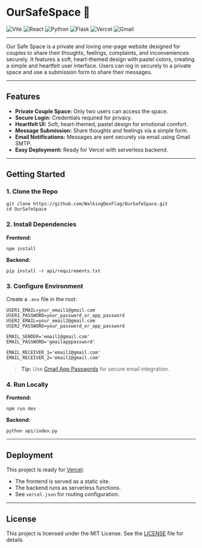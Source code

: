 # OurSafeSpace 💖

![Vite](https://img.shields.io/badge/Vite-646CFF?logo=vite&logoColor=white&style=flat)
![React](https://img.shields.io/badge/React-61DAFB?logo=react&logoColor=white&style=flat)
![Python](https://img.shields.io/badge/Python-3776AB?logo=python&logoColor=white&style=flat)
![Flask](https://img.shields.io/badge/Flask-000000?logo=flask&logoColor=white&style=flat)
![Vercel](https://img.shields.io/badge/Vercel-000000?logo=vercel&logoColor=white&style=flat)
![Gmail](https://img.shields.io/badge/Gmail-EA4335?logo=gmail&logoColor=white&style=flat)

---

Our Safe Space is a private and loving one-page website designed for couples to share their thoughts, feelings, complaints, and inconveniences securely. It features a soft, heart-themed design with pastel colors, creating a simple and heartfelt user interface. Users can log in securely to a private space and use a submission form to share their messages.

---

## Features

- **Private Couple Space:** Only two users can access the space.
- **Secure Login:** Credentials required for privacy.
- **Heartfelt UI:** Soft, heart-themed, pastel design for emotional comfort.
- **Message Submission:** Share thoughts and feelings via a simple form.
- **Email Notifications:** Messages are sent securely via email using Gmail SMTP.
- **Easy Deployment:** Ready for Vercel with serverless backend.

---

## Getting Started

### 1. Clone the Repo

```
git clone https://github.com/WalkingDevFlag/OurSafeSpace.git
cd OurSafeSpace
```

### 2. Install Dependencies

**Frontend:**
```
npm install
```

**Backend:**
```
pip install -r api/requirements.txt
```

### 3. Configure Environment

Create a `.env` file in the root:

```
USER1_EMAIL=your_email1@gmail.com
USER1_PASSWORD=your_password_or_app_password
USER2_EMAIL=your_email2@gmail.com
USER2_PASSWORD=your_password_or_app_password

EMAIL_SENDER='email1@gmail.com'
EMAIL_PASSWORD='gmailapppassword'

EMAIL_RECEIVER_1='email2@gmail.com'
EMAIL_RECEIVER_2='email1@gmail.com'
```

> **Tip:** Use [Gmail App Passwords](https://support.google.com/accounts/answer/185833) for secure email integration.

### 4. Run Locally

**Frontend:**
```
npm run dev
```
**Backend:**
```
python api/index.py
```

---

## Deployment

This project is ready for [Vercel](https://vercel.com/):

- The frontend is served as a static site.
- The backend runs as serverless functions.
- See `vercel.json` for routing configuration.

---

## License

This project is licensed under the MIT License. See the [LICENSE](LICENSE.md) file for details